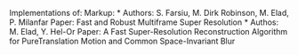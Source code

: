Implementations of:
Markup: * Authors: S. Farsiu, M. Dirk Robinson, M. Elad, P. Milanfar
          Paper: Fast and Robust Multiframe Super Resolution
        * Authos: M. Elad, Y. Hel-Or
          Paper: A Fast Super-Resolution Reconstruction Algorithm for PureTranslation Motion and Common Space-Invariant Blur
